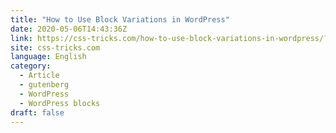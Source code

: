```yaml
---
title: "How to Use Block Variations in WordPress"
date: 2020-05-06T14:43:36Z
link: https://css-tricks.com/how-to-use-block-variations-in-wordpress/?utm_medium=RSS&utm_source=news.12bit.vn
site: css-tricks.com
language: English
category:
  - Article
  - gutenberg
  - WordPress
  - WordPress blocks
draft: false
---
```

